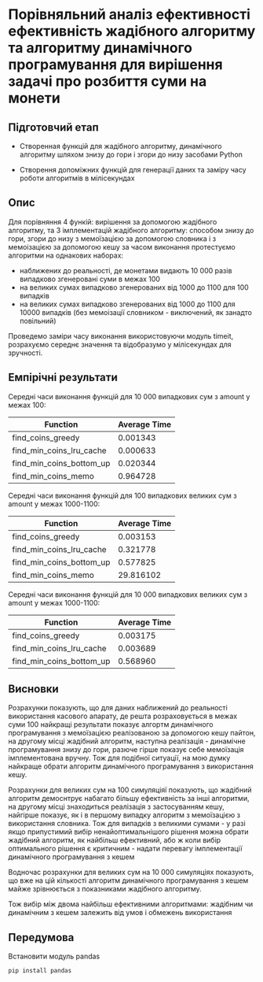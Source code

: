 # Порівняльний аналіз ефективності ефективність жадібного алгоритму та алгоритму динамічного програмування для вирішення задачі про розбиття суми на монети

## Підготовчий етап

- Створенная функцій для жадібного алгоритму, динамічного алгоритму шляхом знизу до гори і згори до низу засобами Python

- Створення допоміжних функцій для генерації даних та заміру часу роботи алгоритмів в мілісекундах

## Опис

Для порівняння 4 функій: вирішення за допомогою жадібного алгоритму, та 3 імплементацій жадібного алгоритму: способом знизу до гори, згори до низу з мемоїзацією за допомогою словника і з мемоізацією за допомогою кешу за часом виконання протестуємо алгоритми на однакових наборах:

- наближених до реальності, де монетами видають 10 000 разів випадково згенеровані суми в межах 100
- на великих сумах випадково згенерованих від 1000 до 1100 для 100 випадків
- на великих сумах випадково згенерованих від 1000 до 1100 для 10000 випадків (без мемоізації словником - виключений, як занадто повільний)

Проведемо заміри часу виконання використовуючи модуль timeit, розрахуємо середнє значення та відобразумо у мілісекундах для зручності.

## Емпірічні результати

Середні часи виконання функцій для 10 000 випадкових сум з amount у межах 100:

| Function                 | Average Time |
| ------------------------ | ------------ |
| find_coins_greedy        | 0.001343     |
| find_min_coins_lru_cache | 0.000633     |
| find_min_coins_bottom_up | 0.020344     |
| find_min_coins_memo      | 0.964728     |

Середні часи виконання функцій для 100 випадкових великих сум з amount у межах 1000-1100:

| Function                 | Average Time |
| ------------------------ | ------------ |
| find_coins_greedy        | 0.003153     |
| find_min_coins_lru_cache | 0.321778     |
| find_min_coins_bottom_up | 0.577825     |
| find_min_coins_memo      | 29.816102    |

Середні часи виконання функцій для 10 000 випадкових великих сум з amount у межах 1000-1100:

| Function                 | Average Time |
| ------------------------ | ------------ |
| find_coins_greedy        | 0.003175     |
| find_min_coins_lru_cache | 0.003689     |
| find_min_coins_bottom_up | 0.568960     |

## Висновки

Розрахунки показують, що для даних наближений до реальності використання касового апарату, де решта розраховується в межах суми 100 найкращі результати показує алгортм динамічного програмування з мемоїзацією реалізованою за допомогою кешу пайтон, на другому місці жадібний алгоритм, наступна реалізація - динамічне програмування знизу до гори, разюче гірше показує себе мемоїзація імплементована вручну. Тож для подібної ситуації, на мою думку найкраще обрати алгоритм динамічного програмування з використання кешу.

Розрахунки для великих сум на 100 симуляціяї показують, що жадібний алгоритм демоснтрує набагато більшу ефективність за інші алгоритми, на другому місці знаходиться реалізація з застосуванням кешу, найгірше показує, як і в першому випадку алгоритм з мемоїзацією з використання словника. Тож для випадків з великими сумами - у разі якщо припустимий вибір ненайоптимальнішого рішення можна обрати жадібний алгоритм, як найбільш ефективний, або ж коли вибір оптимального рішення є критичним - надати перевагу імплементації динамічного програмування з кешем

Водночас розрахунки для великих сум на 10 000 симуляціях показують, що вже на цій кількості алгоритм динамічного програмування з кешем майже зрівнюється з показниками жадібного алгоритму.

Тож вибір між двома найбільш ефективними алгоритмами: жадібним чи динамічним з кешем залежить від умов і обмежень використання

## Передумова

Встановити модуль pandas

```
pip install pandas
```
